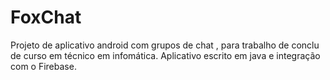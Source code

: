 # FoxChat
Projeto de aplicativo android com grupos de chat , para trabalho de conclu de  curso em técnico em infomática.
Aplicativo escrito em java e integração com o Firebase.
